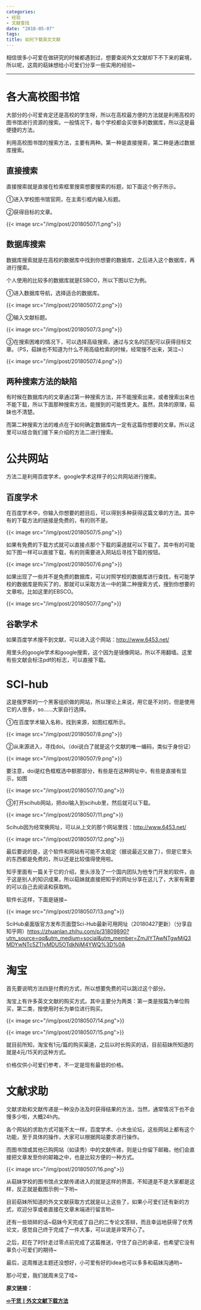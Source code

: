 ```yaml
---
categories:
- 经验
- 文献查找
date: "2018-05-07"
tags:
title: 如何下载英文文献
---
```


相信很多小可爱在做研究的时候都遇到过，想要查阅外文文献却下不下来的窘境，所以呢，这周的萜妹想给小可爱们分享一些实用的经验~

<!--more-->

---

# **各大高校图书馆**

大部分的小可爱肯定还是高校的学生呀，所以在高校最方便的方法就是利用高校的图书馆进行资源的搜索。一般情况下，每个学校都会买很多的数据库，所以这是最便捷的方法。

利用高校图书馆的搜索方法，主要有两种。第一种是直接搜索，第二种是通过数据库搜索。

## **直接搜索**

直接搜索就是直接在检索框里搜索想要搜索的标题，如下面这个例子所示。

①进入学校图书馆官网，在主索引框内输入标题。

②获得目标的文章。

{{< image src="/img/post/20180507/1.png">}}

## **数据库搜索**

数据库搜索就是在高校的数据库中找到你想要的数据库，之后进入这个数据库，再进行搜索。

个人使用的比较多的数据库就是ESBCO，所以下图以它为例。

①进入数据库导航，选择适合的数据库。

{{< image src="/img/post/20180507/2.png">}}

②输入文献标题。

{{< image src="/img/post/20180507/3.png">}}

③在搜索困难的情况下，可以选择高级搜索，通过与文名的匹配可以获得目标文章。（PS，萜妹也不知道为什么不用高级检索的时候，经常搜不出来，哭泣~）

{{< image src="/img/post/20180507/4.png">}}

## **两种搜索方法的缺陷**

有时候在数据库内的文章通过第一种搜索方法，并不能搜索出来，或者搜索出来也不能下载，所以下面那种搜索方法，能搜到的可能性更大。虽然，具体的原理，萜妹也不清楚。

而第二种搜索方法的难点在于如何确定数据库内一定有这篇你想要的文章。所以这里可以结合我们接下来介绍的方法二进行搜索。

# **公共网站**

方法二是利用百度学术，google学术这样子的公共网站进行搜索。

## **百度学术**

在百度学术中，你输入你想要的题目后，可以得到多种获得这篇文章的方法。其中有的下载方法的链接是免费的，有的则不是。

{{< image src="/img/post/20180507/5.png">}}

如果有免费的下载方式就可以直接点那个下载的渠道就可以下载了。其中有的可能如下图一样可以直接下载，有的则需要进入网站后寻找下载的按钮。

{{< image src="/img/post/20180507/6.png">}}

如果出现了一些并不是免费的数据库，可以对照学校的数据库进行查找，有可能学校的数据库是购买了的，那就可以采取方法一中的第二种搜索方式，搜到你想要的文章啦。比如这里的EBSCO。

{{< image src="/img/post/20180507/7.png">}}

## **谷歌学术**

如果百度学术搜不到文献，可以进入这个网站：http://www.6453.net/

用里头的google学术和google搜索，这个因为是镜像网站，所以不用翻墙。这里有些文献会标注pdf的标志，可以直接下载。

# **SCI-hub**

这是俄罗斯的一个黑客组织做的网站，所以理论上来说，用它是不对的，但是使用它的人很多，so……大家自行选择。

①在百度学术输入名称，找到来源，如图红框所示。

{{< image src="/img/post/20180507/8.png">}}

②从来源进入，寻找doi。（doi说白了就是这个文献的唯一编码，类似于身份证）

{{< image src="/img/post/20180507/9.png">}}

要注意，doi是红色框框选中额那部分，有些是在这种网址中，有些是直接有显示，如图

{{< image src="/img/post/20180507/10.png">}}

③打开scihub网站，把doi输入到scihub里，然后就可以下载。

{{< image src="/img/post/20180507/11.png">}}

Scihub因为经常换网址，可以从上文的那个网站里找：http://www.6453.net/

{{< image src="/img/post/20180507/12.png">}}

最后要说的是，这个软件和网站有可能不太稳定（据说最近又崩了），但是它里头的东西都是免费的，所以还是比较值得使用啦。

知乎里面有一篇关于它的介绍，里头涉及了一个国内团队为他专门开发的软件，由于这是别人的知识成果，所以萜妹就直接把知乎的网址分享在这儿了，大家有需要的可以自己去阅读和获取哟。

软件长这样，下面是链接~

{{< image src="/img/post/20180507/13.png">}}

SciHub桌面版官方发布页面暨Sci-Hub最新可用网址（20180427更新）（分享自知乎网）https://zhuanlan.zhihu.com/p/31809890?utm_source=qq&utm_medium=social&utm_member=ZmJlYTAwNTgwMjQ3MDYwNTc5ZTIyMDU5OTdkNjM4YWQ%3D%0A

# **淘宝**

首先要说明方法四是付费的方式，所以想要免费的可以跳过这个部分。

淘宝上有许多英文文献的购买方式。其中主要分为两类：第一类是按篇为单位购买，第二类，按使用时长为单位进行购买。

{{< image src="/img/post/20180507/14.png">}}

{{< image src="/img/post/20180507/15.png">}}

就目前所知，淘宝有1元/篇的购买渠道，之后以时长购买的话，目前萜妹所知道的就是4元/15天的这种方式。

价格仅供小可爱们参考，不一定是现有最低的价格。

# **文献求助**

文献求助和文献传递是一种没办法及时获得结果的方法，当然，通常情况下也不会慢多少啦，大概24h内。

各个网站的求助方式可能不太一样，百度学术、小木虫论坛，这些网站上都有这个功能，至于具体的操作，大家可以根据网站要求进行操作。

而图书馆或其他已购网站（如读秀）中的文献传递，则是让你留下邮箱，他们会直接把文章发至你的邮箱之中，也是比较方便的一种方式。

{{< image src="/img/post/20180507/16.png">}}

从萜妹学校的图书馆点文献传递进入的就是这样的界面，不知道是不是大家都是这样，反正就是截图示例一下哟~

目前萜妹所知道的外文文献获取方式就是以上这些了，如果小可爱们还有新的方式，欢迎分享或者直接在文章末端进行留言哟~

还有一些琐碎的话~萜妹今天完成了自己的二专论文答辩，而且幸运地获得了优秀论文，感觉自己终于完成了一件大事，可以说是非常开心了。

之后，赶在了时针走过零点前完成了这篇推送，守住了自己的承诺，也希望它没有辜负小可爱们的期待~

最后，这周推送主题还没想好，小可爱有好的idea也可以多多和萜妹沟通哟~

那小可爱，我们就周末见了哇~

**原文链接：**

**[➪干货丨外文文献下载方法](https://mp.weixin.qq.com/s?__biz=MzIwMDk1OTM2OQ==&mid=2247484316&idx=1&sn=3705f21c9cf7c2ef8038a0144233177d&chksm=96f4777aa183fe6cef2f66a2d38eb39520cdfe8c089f87438dba63c7a6076b86417f9bd6fc92#rd)**
